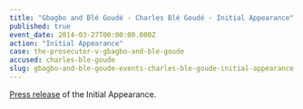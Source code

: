 ```yaml
---
title: "Gbagbo and Blé Goudé - Charles Blé Goudé - Initial Appearance"
published: true
event_date: 2014-03-27T00:00:00.000Z
action: "Initial Appearance"
case: the-prosecutor-v-gbagbo-and-ble-goude
accused: charles-ble-goude
slug: gbagbo-and-ble-goude-events-charles-ble-goude-initial-appearance
---
```


[Press release](https://www.icc-cpi.int/en_menus/icc/press%20and%20media/press%20releases/Pages/ma155.aspx) of the Initial Appearance.
